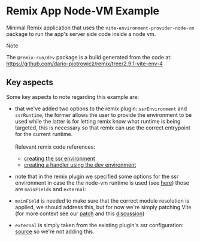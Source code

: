 # Remix App Node-VM Example

Minimal Remix application that uses the `vite-environment-provider-node-vm` package to run the app's server side code inside a node vm.

> [!Note]
> The `@remix-run/dev` package is a build generated from the code at:
> https://github.com/dario-piotrowicz/remix/tree/2.9.1-vite-env-4

## Key aspects

Some key aspects to note regarding this example are:

- that we've added two options to the remix plugin: `ssrEnvironment` and `ssrRuntime`, the former allows the user to provide the environment to be used while the latter is for letting remix know what runtime is being targeted, this is necessary so that remix can use the correct entrypoint for the current runtime.\
  \
  Relevant remix code references:

  - [creating the ssr environment](https://github.com/dario-piotrowicz/remix/blob/6a8c12380453c7fd01718810683475ccdb690eff/packages/remix-dev/vite/plugin.ts#L1049-L1065)
  - [creating a handler using the dev environment](https://github.com/dario-piotrowicz/remix/blob/6a8c12380453c7fd01718810683475ccdb690eff/packages/remix-dev/vite/plugin.ts#L1427-L1431)

- note that in the remix plugin we specified some options for the ssr environment in case the the node-vm runtime is used (see [here](https://github.com/dario-piotrowicz/remix/blob/6a8c12380453c7fd01718810683475ccdb690eff/packages/remix-dev/vite/plugin.ts#L1333-L1356)) those are `mainFields` and `external`:
- `mainField` is needed to make sure that the correct module resolution is applied, we should address this, but for now we're simply patching Vite (for more context see our [patch](../../patches/vite@6.0.0-alpha.18.patch) and this [discussion](https://github.com/vitejs/vite/pull/16471#discussion_r1619160848))
- `external` is simply taken from the existing plugin's ssr configuration: [source](https://github.com/dario-piotrowicz/remix/blob/da96d35cf6a01578582d125ec4cb979bdb4a74f8/packages/remix-dev/vite/plugin.ts#L1056-L1077) so we're not adding this.
